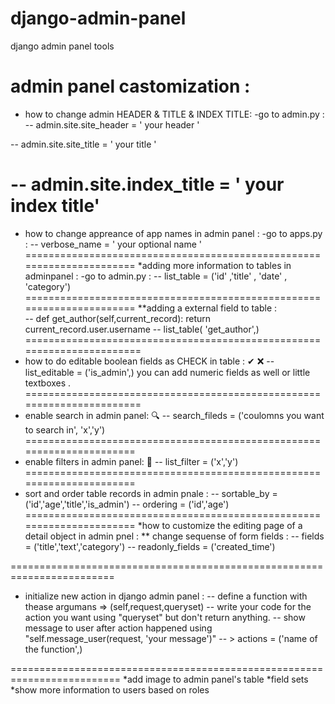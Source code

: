 # django-admin-panel
django admin panel tools 
<!--  -->
admin panel castomization :
======================================================================
* how to change admin HEADER & TITLE & INDEX TITLE:
-go to admin.py :
-- admin.site.site_header = ' your header '

-- admin.site.site_title = ' your title ' 

-- admin.site.index_title = ' your index title'
======================================================================
* how to change appreance of  app names in admin panel :
-go to apps.py :
-- verbose_name = ' your optional name '
======================================================================
*adding more information to tables in adminpanel :
-go to admin.py :
-- list_table  = ('id' ,'title' , 'date' , 'category')
======================================================================
**adding a external field to table :  
-- def get_author(self,current_record):
	return  current_record.user.username
-- list_table( 'get_author',)
=======================================================================
* how to do editable boolean fields as CHECK in table : ✔ ❌
-- list_editable = ('is_admin',)
you can add numeric fields as well or little textboxes .
=======================================================================
* enable search in admin panel: 🔍
-- search_fileds = ('coulomns you want to search in', 'x','y')
======================================================================
* enable filters in admin panel: 🔎
-- list_filter = ('x','y')
======================================================================
* sort and order table records in admin pnale :
-- sortable_by = ('id','age','title','is_admin')
-- ordering = ('id','age')
======================================================================
*how to customize the editing page of a detail object in admin pnel :
** change sequense of form fields :
-- fields  = ('title','text','category')
-- readonly_fields = ('created_time')

========================================================================
* initialize new action in django admin panel :
-- define a function with thease argumans => (self,request,queryset)
-- write your code for the action you want using "queryset" but don't return anything.
-- show message to user after action happened using "self.message_user(request, 'your message')"
-- > actions = ('name of the function',)

=========================================================================
*add image to admin panel's table
*field sets 
*show more information to users based on roles


